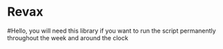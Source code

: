 # Revax
#Hello, you will need this library if you want to run the script permanently throughout the week and around the clock
